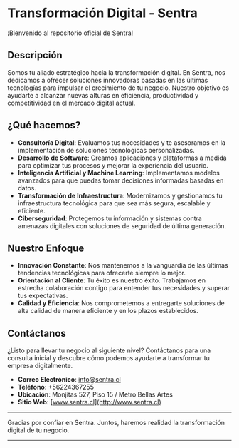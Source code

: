 # Transformación Digital - Sentra

¡Bienvenido al repositorio oficial de Sentra!

## Descripción

Somos tu aliado estratégico hacia la transformación digital. En Sentra, nos dedicamos a ofrecer soluciones innovadoras basadas en las últimas tecnologías para impulsar el crecimiento de tu negocio. Nuestro objetivo es ayudarte a alcanzar nuevas alturas en eficiencia, productividad y competitividad en el mercado digital actual.

## ¿Qué hacemos?

- **Consultoría Digital**: Evaluamos tus necesidades y te asesoramos en la implementación de soluciones tecnológicas personalizadas.
- **Desarrollo de Software**: Creamos aplicaciones y plataformas a medida para optimizar tus procesos y mejorar la experiencia del usuario.
- **Inteligencia Artificial y Machine Learning**: Implementamos modelos avanzados para que puedas tomar decisiones informadas basadas en datos.
- **Transformación de Infraestructura**: Modernizamos y gestionamos tu infraestructura tecnológica para que sea más segura, escalable y eficiente.
- **Ciberseguridad**: Protegemos tu información y sistemas contra amenazas digitales con soluciones de seguridad de última generación.

## Nuestro Enfoque

- **Innovación Constante**: Nos mantenemos a la vanguardia de las últimas tendencias tecnológicas para ofrecerte siempre lo mejor.
- **Orientación al Cliente**: Tu éxito es nuestro éxito. Trabajamos en estrecha colaboración contigo para entender tus necesidades y superar tus expectativas.
- **Calidad y Eficiencia**: Nos comprometemos a entregarte soluciones de alta calidad de manera eficiente y en los plazos establecidos.

## Contáctanos

¿Listo para llevar tu negocio al siguiente nivel? Contáctanos para una consulta inicial y descubre cómo podemos ayudarte a transformar tu empresa digitalmente.

- **Correo Electrónico**: [info@sentra.cl](mailto:info@sentra.cl)
- **Teléfono**: +56224367255
- **Ubicación**: Monjitas 527, Piso 15 / Metro Bellas Artes
- **Sitio Web**: [www.sentra.cl](http://www.sentra.cl)

---

Gracias por confiar en Sentra. Juntos, haremos realidad la transformación digital de tu negocio.

---

